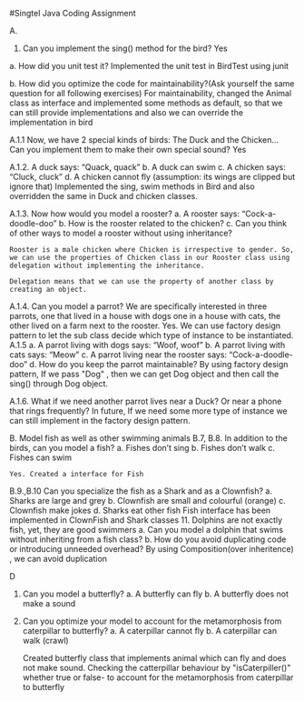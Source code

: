 ﻿#Singtel Java Coding Assignment 

A.
1. Can you implement the sing() method for the bird?
    Yes

a. How did you unit test it? 
    Implemented the unit test in BirdTest using junit

b. How did you optimize the code for maintainability?(Ask yourself the same question for all following exercises)
    For maintainability, changed the Animal class as interface and implemented some methods as default, so that we can still provide implementations and also we can override the implementation in bird 

A.1.1
Now, we have 2 special kinds of birds: The Duck and the Chicken... Can you implement them to make their own special sound?
    Yes

A.1.2. 
A duck says: “Quack, quack” b. A duck can swim c. A chicken says: “Cluck, cluck” d. A chicken cannot fly (assumption: its wings are clipped but ignore that)
    Implemented the sing, swim methods in Bird and also overridden the same in Duck and chicken classes.
  
 A.1.3. Now how would you model a rooster? a. A rooster says: “Cock-a-doodle-doo” b. How is the rooster related to the chicken? c. Can you think of other ways to model a rooster without using inheritance? 

    Rooster is a male chicken where Chicken is irrespective to gender. So, we can use the properties of Chicken class in our Rooster class using delegation without implementing the inheritance. 

	Delegation means that we can use the property of another class by creating an object. 
A.1.4. Can you model a parrot? We are specifically interested in three parrots, one that lived in a house with dogs one in a house with cats, the other lived on a farm next to the rooster.
    Yes. We can use factory design pattern to let the sub class decide which type of instance to be instantiated. 
A.1.5
a. A parrot living with dogs says: “Woof, woof” b. A parrot living with cats says: “Meow” c. A parrot living near the rooster says: “Cock-a-doodle-doo” d. How do you keep the parrot maintainable? 
    By using factory design pattern, If we pass "Dog" , then we can get Dog object and then call the sing() through Dog object.

A.1.6. What if we need another parrot lives near a Duck? Or near a phone that rings frequently?
    In future, If we need some more type of instance we can still implement in the factory design pattern.


B. Model fish as well as other swimming animals
B.7, B.8.
In addition to the birds, can you model a fish? a. Fishes don’t sing b. Fishes don’t walk c. Fishes can swim

    Yes. Created a interface for Fish

B.9.,B.10
Can you specialize the fish as a Shark and as a Clownfish? a. Sharks are large and grey
b. Clownfish are small and colourful (orange) c. Clownfish make jokes d. Sharks eat other fish
    Fish interface has been implemented in ClownFish and Shark classes
11. Dolphins are not exactly fish, yet, they are good swimmers a. Can you model a dolphin that swims without inheriting from a fish class? b. How do you avoid duplicating code or introducing unneeded overhead?
    By using Composition(over inheritence) , we can avoid duplication


D
1. Can you model a butterfly? a. A butterfly can fly
b. A butterfly does not make a sound
2. Can you optimize your model to account for the metamorphosis from caterpillar to butterfly?
a. A caterpillar cannot fly b. A caterpillar can walk (crawl)

    Created butterfly class that implements animal which can fly and does not make sound.
    Checking the catterpillar behaviour by "isCaterpiller()" whether true or false-  to account for the metamorphosis from caterpillar to
butterfly
